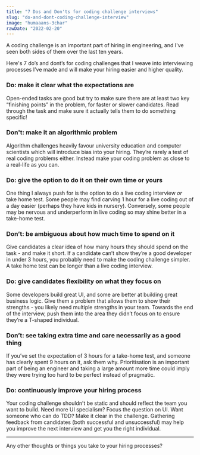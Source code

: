 ```yaml
---
title: "7 Dos and Don'ts for coding challenge interviews"
slug: "do-and-dont-coding-challenge-interview"
image: "humaaans-3char"
rawDate: "2022-02-20"
---
```

A coding challenge is an important part of hiring in engineering, and I've seen both sides of them over the last ten years. 

Here's 7 do’s and dont’s for coding challenges that I weave into interviewing processes I’ve made and will make your hiring easier and higher quality.

### Do: make it clear what the expectations are

Open-ended tasks are good but try to make sure there are at least two key “finishing points” in the problem, for faster or slower candidates. Read through the task and make sure it actually tells them to do something specific!

### Don't: make it an algorithmic problem

Algorithm challenges heavily favour university education and computer scientists which will introduce bias into your hiring. They’re rarely a test of real coding problems either. Instead make your coding problem as close to a real-life as you can.

### Do: give the option to do it on their own time or yours

One thing I always push for is the option to do a live coding interview *or* take home test. Some people may find carving 1 hour for a live coding out of a day easier (perhaps they have kids in nursery). Conversely, some people may be nervous and underperform in live coding so may shine better in a take-home test.

### Don’t: be ambiguous about how much time to spend on it

Give candidates a clear idea of how many hours they should spend on the task - and make it short. If a candidate can’t show they’re a good developer in under 3 hours, you probably need to make the coding challenge simpler. A take home test can be longer than a live coding interview.

### Do: give candidates flexibility on what they focus on

Some developers build great UI, and some are better at building great business logic. Give them a problem that allows them to show their strengths - you likely need multiple strengths in your team. Towards the end of the interview, push them into the area they didn’t focus on to ensure they’re a T-shaped individual.

### Don’t: see taking extra time and care necessarily as a good thing

If you’ve set the expectation of 3 hours for a take-home test, and someone has clearly spent 9 hours on it, ask them why. Prioritisation is an important part of being an engineer and taking a large amount more time could imply they were trying too hard to be perfect instead of pragmatic.

### Do: continuously improve your hiring process

Your coding challenge shouldn’t be static and should reflect the team you want to build. Need more UI specialism? Focus the question on UI. Want someone who can do TDD? Make it clear in the challenge. Gathering feedback from candidates (both successful and unsuccessful) may help you improve the next interview and get you the right individual.

---

Any other thoughts or things you take to your hiring processes?